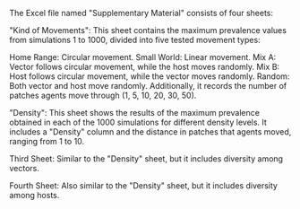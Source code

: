 The Excel file named "Supplementary Material" consists of four sheets:

"Kind of Movements": This sheet contains the maximum prevalence values from simulations 1 to 1000, divided into five tested movement types:

Home Range: Circular movement.
Small World: Linear movement.
Mix A: Vector follows circular movement, while the host moves randomly.
Mix B: Host follows circular movement, while the vector moves randomly.
Random: Both vector and host move randomly.
Additionally, it records the number of patches agents move through (1, 5, 10, 20, 30, 50).

"Density": This sheet shows the results of the maximum prevalence obtained in each of the 1000 simulations for different density levels. It includes a "Density" column and the distance in patches that agents moved, ranging from 1 to 10.

Third Sheet: Similar to the "Density" sheet, but it includes diversity among vectors.

Fourth Sheet: Also similar to the "Density" sheet, but it includes diversity among hosts.
